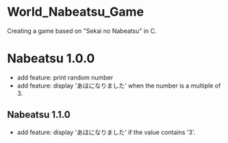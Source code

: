 # World_Nabeatsu_Game
Creating a game based on "Sekai no Nabeatsu" in C.

# Nabeatsu 1.0.0

- add feature: print random number
- add feature: display 'あほになりました' when the number is a multiple of 3.

## Nabeatsu 1.1.0

- add feature: display 'あほになりました' if the value contains '3'. 